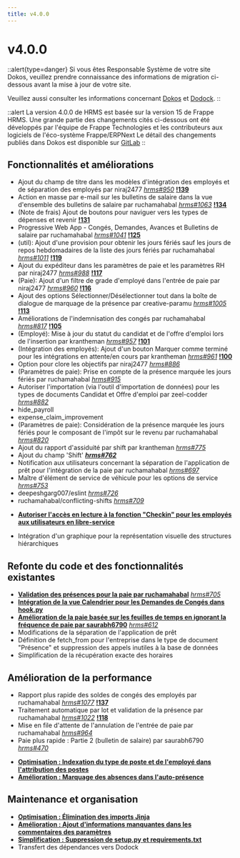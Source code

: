```yaml
---
title: v4.0.0
---
```


# v4.0.0

::alert{type=danger}
Si vous êtes Responsable Système de votre site Dokos, veuillez prendre connaissance des informations de migration ci-dessous avant la mise à jour de votre site.

Veuillez aussi consulter les informations concernant [Dokos](/dokos/versions/v4.x.x/v4_0_0) et [Dodock](/dodock/versions/v4.x.x/v4_0_0).
::

::alert
La version 4.0.0 de HRMS est basée sur la version 15 de Frappe HRMS.
Une grande partie des changements cités ci-dessous ont été développés par l'équipe de Frappe Technologies et les contributeurs aux logiciels de l'éco-système Frappe/ERPNext
Le détail des changements publiés dans Dokos est disponible sur [GitLab](https://gitlab.com/dokos/hrms/-/releases)
::


## Fonctionnalités et améliorations

- Ajout du champ de titre dans les modèles d'intégration des employés et de séparation des employés par niraj2477 [_hrms#950_](https://github.com/frappe/hrms/pull/950) **[!139](https://gitlab.com/dokos/hrms/-/merge_requests/139)**
- Action en masse par e-mail sur les bulletins de salaire dans la vue d'ensemble des bulletins de salaire par ruchamahabal [_hrms#1063_](https://github.com/frappe/hrms/pull/1063) **[!134](https://gitlab.com/dokos/hrms/-/merge_requests/134)**
- (Note de frais) Ajout de boutons pour naviguer vers les types de dépenses et revenir **[!131](https://gitlab.com/dokos/hrms/-/merge_requests/131)**
- Progressive Web App - Congés, Demandes, Avances et Bulletins de salaire par ruchamahabal [_hrms#1041_](https://github.com/frappe/hrms/pull/1041) **[!125](https://gitlab.com/dokos/hrms/-/merge_requests/125)**
- (util): Ajout d'une provision pour obtenir les jours fériés sauf les jours de repos hebdomadaires de la liste des jours fériés par ruchamahabal [_hrms#1011_](https://github.com/frappe/hrms/pull/1011) **[!119](https://gitlab.com/dokos/hrms/-/merge_requests/119)**
- Ajout du expéditeur dans les paramètres de paie et les paramètres RH par niraj2477 [_hrms#988_](https://github.com/frappe/hrms/pull/988) **[!117](https://gitlab.com/dokos/hrms/-/merge_requests/117)**
- (Paie): Ajout d'un filtre de grade d'employé dans l'entrée de paie par niraj2477 [_hrms#960_](https://github.com/frappe/hrms/pull/960) **[!116](https://gitlab.com/dokos/hrms/-/merge_requests/116)**
- Ajout des options Sélectionner/Désélectionner tout dans la boîte de dialogue de marquage de la présence par creative-paramu [_hrms#1005_](https://github.com/frappe/hrms/pull/1005) **[!113](https://gitlab.com/dokos/hrms/-/merge_requests/113)**
- Améliorations de l'indemnisation des congés par ruchamahabal [_hrms#817_](https://github.com/frappe/hrms/pull/817) **[!105](https://gitlab.com/dokos/hrms/-/merge_requests/105)**
- (Employé): Mise à jour du statut du candidat et de l'offre d'emploi lors de l'insertion par krantheman [_hrms#957_](https://github.com/frappe/hrms/pull/957) **[!101](https://gitlab.com/dokos/hrms/-/merge_requests/101)**
- (Intégration des employés): Ajout d'un bouton Marquer comme terminé pour les intégrations en attente/en cours par krantheman [_hrms#961_](https://github.com/frappe/hrms/pull/961) **[!100](https://gitlab.com/dokos/hrms/-/merge_requests/100)**
- Option pour clore les objectifs par niraj2477 [_hrms#886_](https://github.com/frappe/hrms/pull/886)
- (Paramètres de paie): Prise en compte de la présence marquée les jours fériés par ruchamahabal [_hrms#915_](https://github.com/frappe/hrms/pull/915)
- Autoriser l'importation (via l'outil d'importation de données) pour les types de documents Candidat et Offre d'emploi par zeel-codder [_hrms#882_](https://github.com/frappe/hrms/pull/882)
- hide\_payroll
- expense\_claim\_improvement
- (Paramètres de paie): Considération de la présence marquée les jours fériés pour le composant de l'impôt sur le revenu par ruchamahabal [_hrms#820_](https://github.com/frappe/hrms/pull/820)
- Ajout du rapport d'assiduité par shift par krantheman [_hrms#775_](https://github.com/frappe/hrms/pull/775)
- Ajout du champ 'Shift' **[_hrms#762_](https://github.com/frappe/hrms/pull/762)**
- Notification aux utilisateurs concernant la séparation de l'application de prêt pour l'intégration de la paie par ruchamahabal [_hrms#697_](https://github.com/frappe/hrms/pull/697)
- Maître d'élément de service de véhicule pour les options de service [_hrms#753_](https://github.com/frappe/hrms/pull/753)
- deepeshgarg007/eslint [_hrms#726_](https://github.com/frappe/hrms/pull/726)
- ruchamahabal/conflicting-shifts [_hrms#709_](https://github.com/frappe/hrms/pull/709)
* **[Autoriser l'accès en lecture à la fonction "Checkin" pour les employés aux utilisateurs en libre-service](https://gitlab.com/dokos/hrms/-/merge_requests/24)**

* Intégration d'un graphique pour la représentation visuelle des structures hiérarchiques


## Refonte du code et des fonctionnalités existantes

* **[Validation des présences pour la paie par ruchamahabal](https://gitlab.com/dokos/hrms/-/merge_requests/28)** _[hrms#705](https://github.com/frappe/hrms/pull/705)_
* **[Intégration de la vue Calendrier pour les Demandes de Congés dans hook.py](https://gitlab.com/dokos/hrms/-/merge_requests/16)**
* **[Amélioration de la paie basée sur les feuilles de temps en ignorant la fréquence de paie par saurabh6790](https://gitlab.com/dokos/hrms/-/merge_requests/12)** _[hrms#612](https://github.com/frappe/hrms/pull/612)_
* Modifications de la séparation de l'application de prêt
* Définition de fetch_from pour l'entreprise dans le type de document "Présence" et suppression des appels inutiles à la base de données
* Simplification de la récupération exacte des horaires



## Amélioration de la performance

- Rapport plus rapide des soldes de congés des employés par ruchamahabal [_hrms#1077_](https://github.com/frappe/hrms/pull/1077) **[!137](https://gitlab.com/dokos/hrms/-/merge_requests/137)**
- Traitement automatique par lot et validation de la présence par ruchamahabal [_hrms#1022_](https://github.com/frappe/hrms/pull/1022) **[!118](https://gitlab.com/dokos/hrms/-/merge_requests/118)**
- Mise en file d'attente de l'annulation de l'entrée de paie par ruchamahabal [_hrms#964_](https://github.com/frappe/hrms/pull/964)
- Paie plus rapide : Partie 2 (bulletin de salaire) par saurabh6790 [_hrms#470_](https://github.com/frappe/hrms/pull/470)
* **[Optimisation : Indexation du type de poste et de l'employé dans l'attribution des postes](https://gitlab.com/dokos/hrms/-/merge_requests/28)**
* **[Amélioration : Marquage des absences dans l'auto-présence](https://gitlab.com/dokos/hrms/-/merge_requests/12)**


## Maintenance et organisation


* **[Optimisation : Élimination des imports Jinja](https://gitlab.com/dokos/hrms/-/merge_requests/29)**
* **[Amélioration : Ajout d'informations manquantes dans les commentaires des paramètres](https://gitlab.com/dokos/hrms/-/merge_requests/32)**
* **[Simplification : Suppression de setup.py et requirements.txt](https://gitlab.com/dokos/hrms/-/merge_requests/17)**
* Transfert des dépendances vers Dodock



